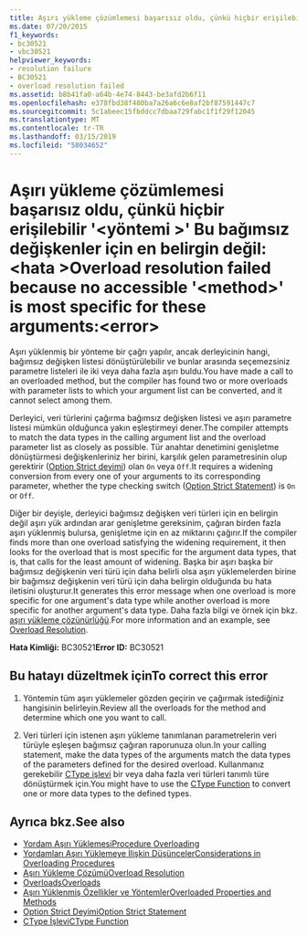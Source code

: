 ```yaml
---
title: Aşırı yükleme çözümlemesi başarısız oldu, çünkü hiçbir erişilebilir '<method>' Bu bağımsız değişkenler için en belirgin değil:<error>
ms.date: 07/20/2015
f1_keywords:
- bc30521
- vbc30521
helpviewer_keywords:
- resolution failure
- BC30521
- overload resolution failed
ms.assetid: b8b41fa0-a64b-4e74-8443-be3afd2b6f11
ms.openlocfilehash: e378fbd38f480ba7a26a6c6e8af2bf87591447c7
ms.sourcegitcommit: 5c1abeec15fbddcc7dbaa729fabc1f1f29f12045
ms.translationtype: MT
ms.contentlocale: tr-TR
ms.lasthandoff: 03/15/2019
ms.locfileid: "58034652"
---
```

# <a name="overload-resolution-failed-because-no-accessible-method-is-most-specific-for-these-argumentserror"></a><span data-ttu-id="4219f-102">Aşırı yükleme çözümlemesi başarısız oldu, çünkü hiçbir erişilebilir '\<yöntemi >' Bu bağımsız değişkenler için en belirgin değil:\<hata ></span><span class="sxs-lookup"><span data-stu-id="4219f-102">Overload resolution failed because no accessible '\<method>' is most specific for these arguments:\<error></span></span>
<span data-ttu-id="4219f-103">Aşırı yüklenmiş bir yönteme bir çağrı yapılır, ancak derleyicinin hangi, bağımsız değişken listesi dönüştürülebilir ve bunlar arasında seçemezsiniz parametre listeleri ile iki veya daha fazla aşırı buldu.</span><span class="sxs-lookup"><span data-stu-id="4219f-103">You have made a call to an overloaded method, but the compiler has found two or more overloads with parameter lists to which your argument list can be converted, and it cannot select among them.</span></span>  
  
 <span data-ttu-id="4219f-104">Derleyici, veri türlerini çağırma bağımsız değişken listesi ve aşırı parametre listesi mümkün olduğunca yakın eşleştirmeyi dener.</span><span class="sxs-lookup"><span data-stu-id="4219f-104">The compiler attempts to match the data types in the calling argument list and the overload parameter list as closely as possible.</span></span> <span data-ttu-id="4219f-105">Tür anahtar denetimini genişletme dönüştürmesi değişkenleriniz her birini, karşılık gelen parametresinin olup gerektirir ([Option Strict deyimi](../../visual-basic/language-reference/statements/option-strict-statement.md)) olan `On` veya `Off`.</span><span class="sxs-lookup"><span data-stu-id="4219f-105">It requires a widening conversion from every one of your arguments to its corresponding parameter, whether the type checking switch ([Option Strict Statement](../../visual-basic/language-reference/statements/option-strict-statement.md)) is `On` or `Off`.</span></span>  
  
 <span data-ttu-id="4219f-106">Diğer bir deyişle, derleyici bağımsız değişken veri türleri için en belirgin değil aşırı yük ardından arar genişletme gereksinim, çağıran birden fazla aşırı yüklenmiş bulursa, genişletme için en az miktarını çağırır.</span><span class="sxs-lookup"><span data-stu-id="4219f-106">If the compiler finds more than one overload satisfying the widening requirement, it then looks for the overload that is most specific for the argument data types, that is, that calls for the least amount of widening.</span></span> <span data-ttu-id="4219f-107">Başka bir aşırı başka bir bağımsız değişkenin veri türü için daha belirli olsa aşırı yüklemelerden birine bir bağımsız değişkenin veri türü için daha belirgin olduğunda bu hata iletisini oluşturur.</span><span class="sxs-lookup"><span data-stu-id="4219f-107">It generates this error message when one overload is more specific for one argument's data type while another overload is more specific for another argument's data type.</span></span> <span data-ttu-id="4219f-108">Daha fazla bilgi ve örnek için bkz. [aşırı yükleme çözünürlüğü](../../visual-basic/programming-guide/language-features/procedures/overload-resolution.md).</span><span class="sxs-lookup"><span data-stu-id="4219f-108">For more information and an example, see [Overload Resolution](../../visual-basic/programming-guide/language-features/procedures/overload-resolution.md).</span></span>  
  
 <span data-ttu-id="4219f-109">**Hata Kimliği:** BC30521</span><span class="sxs-lookup"><span data-stu-id="4219f-109">**Error ID:** BC30521</span></span>  
  
## <a name="to-correct-this-error"></a><span data-ttu-id="4219f-110">Bu hatayı düzeltmek için</span><span class="sxs-lookup"><span data-stu-id="4219f-110">To correct this error</span></span>  
  
1.  <span data-ttu-id="4219f-111">Yöntemin tüm aşırı yüklemeler gözden geçirin ve çağırmak istediğiniz hangisinin belirleyin.</span><span class="sxs-lookup"><span data-stu-id="4219f-111">Review all the overloads for the method and determine which one you want to call.</span></span>  
  
2.  <span data-ttu-id="4219f-112">Veri türleri için istenen aşırı yükleme tanımlanan parametrelerin veri türüyle eşleşen bağımsız çağıran raporunuza olun.</span><span class="sxs-lookup"><span data-stu-id="4219f-112">In your calling statement, make the data types of the arguments match the data types of the parameters defined for the desired overload.</span></span> <span data-ttu-id="4219f-113">Kullanmanız gerekebilir [CType işlevi](../../visual-basic/language-reference/functions/ctype-function.md) bir veya daha fazla veri türleri tanımlı türe dönüştürmek için.</span><span class="sxs-lookup"><span data-stu-id="4219f-113">You might have to use the [CType Function](../../visual-basic/language-reference/functions/ctype-function.md) to convert one or more data types to the defined types.</span></span>  
  
## <a name="see-also"></a><span data-ttu-id="4219f-114">Ayrıca bkz.</span><span class="sxs-lookup"><span data-stu-id="4219f-114">See also</span></span>

- [<span data-ttu-id="4219f-115">Yordam Aşırı Yüklemesi</span><span class="sxs-lookup"><span data-stu-id="4219f-115">Procedure Overloading</span></span>](../../visual-basic/programming-guide/language-features/procedures/procedure-overloading.md)
- [<span data-ttu-id="4219f-116">Yordamları Aşırı Yüklemeye İlişkin Düşünceler</span><span class="sxs-lookup"><span data-stu-id="4219f-116">Considerations in Overloading Procedures</span></span>](../../visual-basic/programming-guide/language-features/procedures/considerations-in-overloading-procedures.md)
- [<span data-ttu-id="4219f-117">Aşırı Yükleme Çözümü</span><span class="sxs-lookup"><span data-stu-id="4219f-117">Overload Resolution</span></span>](../../visual-basic/programming-guide/language-features/procedures/overload-resolution.md)
- [<span data-ttu-id="4219f-118">Overloads</span><span class="sxs-lookup"><span data-stu-id="4219f-118">Overloads</span></span>](../../visual-basic/language-reference/modifiers/overloads.md)
- [<span data-ttu-id="4219f-119">Aşırı Yüklenmiş Özellikler ve Yöntemler</span><span class="sxs-lookup"><span data-stu-id="4219f-119">Overloaded Properties and Methods</span></span>](../../visual-basic/programming-guide/language-features/objects-and-classes/overloaded-properties-and-methods.md)
- [<span data-ttu-id="4219f-120">Option Strict Deyimi</span><span class="sxs-lookup"><span data-stu-id="4219f-120">Option Strict Statement</span></span>](../../visual-basic/language-reference/statements/option-strict-statement.md)
- [<span data-ttu-id="4219f-121">CType İşlevi</span><span class="sxs-lookup"><span data-stu-id="4219f-121">CType Function</span></span>](../../visual-basic/language-reference/functions/ctype-function.md)
